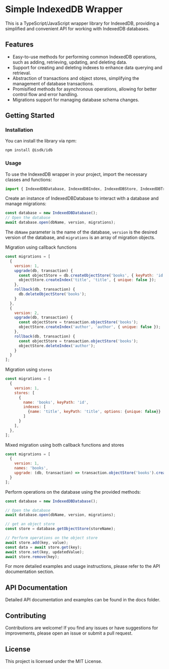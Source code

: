 # Simple IndexedDB Wrapper  

This is a TypeScript/JavaScript wrapper library for IndexedDB, providing a simplified and convenient API for working with IndexedDB databases.

## Features  

- Easy-to-use methods for performing common IndexedDB operations, such as adding, retrieving, updating, and deleting data. 
- Support for creating and deleting indexes to enhance data querying and retrieval. 
- Abstraction of transactions and object stores, simplifying the management of database transactions. 
- Promisified methods for asynchronous operations, allowing for better control flow and error handling. 
- Migrations support for managing database schema changes.

## Getting Started  

### Installation  

You can install the library via npm:

```bash 
npm install @isdk/idb
```

### Usage

To use the IndexedDB wrapper in your project, import the necessary classes and functions:



```js
import { IndexedDBDatabase, IndexedDBIndex, IndexedDBStore, IndexedDBTransaction } from  '@isdk/idb'; 
```

Create an instance of IndexedDBDatabase to interact with a database and manage migrations:

```js
const database = new IndexedDBDatabase();
// Open the database
await database.open(dbName, version, migrations);

```

The `dbName` parameter is the name of the database, `version` is the desired version of the database, and `migrations` is an array of migration objects.

Migration using callback functions

```js
const migrations = [
  {
    version: 1,
    upgrade(db, transaction) {
      const objectStore = db.createObjectStore('books', { keyPath: 'id' });
      objectStore.createIndex('title', 'title', { unique: false });
    },
    rollback(db, transaction) {
      db.deleteObjectStore('books');
    }
  },
  {
    version: 2,
    upgrade(db, transaction) {
      const objectStore = transaction.objectStore('books');
      objectStore.createIndex('author', 'author', { unique: false });
    },
    rollback(db, transaction) {
      const objectStore = transaction.objectStore('books');
      objectStore.deleteIndex('author');
    }
  }
];
```

Migration using `stores`

```js
const migrations = [
  { 
    version: 1, 
    stores: [
      {
        name: 'books', keyPath: 'id', 
        indexes: [
          {name: 'title', keyPath: 'title', options: {unique: false}}
        ] 
      }
    ],
  },
];
```

Mixed migration using both callback functions and stores

```js
const migrations = [
  {
    version: 1,
    names: 'books',
    upgrade: (db, transaction) => transaction.objectStore('books').createIndex('title', 'title', { unique: false })
  }
];
```

Perform operations on the database using the provided methods:


```js
const database = new IndexedDBDatabase();

// Open the database
await database.open(dbName, version, migrations);

// get an object store
const store = database.getObjectStore(storeName);

// Perform operations on the object store
await store.add(key, value);
const data = await store.get(key);
await store.set(key, updatedValue);
await store.remove(key);
```

For more detailed examples and usage instructions, please refer to the API documentation section.

## API Documentation

Detailed API documentation and examples can be found in the docs folder.


## Contributing

Contributions are welcome! If you find any issues or have suggestions for improvements, please open an issue or submit a pull request.

## License

This project is licensed under the MIT License.

